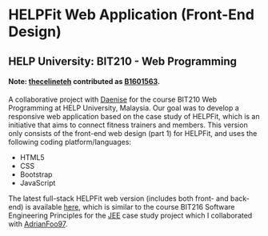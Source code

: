 # HELPFit Web Application (Front-End Design)
## HELP University: BIT210 - Web Programming 
#### Note: [thecelineteh](https://github.com/thecelineteh) contributed as [B1601563](https://github.com/B1601563).

A collaborative project with [Daenise](https://github.com/Daenise) for the course BIT210 Web Programming at HELP University, Malaysia. Our goal was to develop a responsive web application based on the case study of HELPFit, which is an initiative that aims to connect fitness trainers and members. This version only consists of the front-end web design (part 1) for HELPFit, and uses the following coding platform/languages: 
* HTML5
* CSS
* Bootstrap 
* JavaScript

The latest full-stack HELPFit web version (includes both front- and back-end) is available [here](https://github.com/thecelineteh/HELPFit), which is similar to the course BIT216 Software Engineering Principles for the [JEE](https://github.com/thecelineteh/Jinjang-Empowerment-Ebusiness) case study project which I collaborated with [AdrianFoo97](https://github.com/AdrianFoo97).
